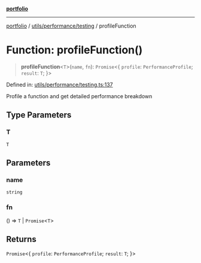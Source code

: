 [**portfolio**](../../../../README.md)

***

[portfolio](../../../../modules.md) / [utils/performance/testing](../README.md) / profileFunction

# Function: profileFunction()

> **profileFunction**\<`T`\>(`name`, `fn`): `Promise`\<\{ `profile`: `PerformanceProfile`; `result`: `T`; \}\>

Defined in: [utils/performance/testing.ts:137](https://github.com/tnorlund/Portfolio/blob/187460003383ab25549f0023f303010e8b254201/portfolio/utils/performance/testing.ts#L137)

Profile a function and get detailed performance breakdown

## Type Parameters

### T

`T`

## Parameters

### name

`string`

### fn

() => `T` \| `Promise`\<`T`\>

## Returns

`Promise`\<\{ `profile`: `PerformanceProfile`; `result`: `T`; \}\>
